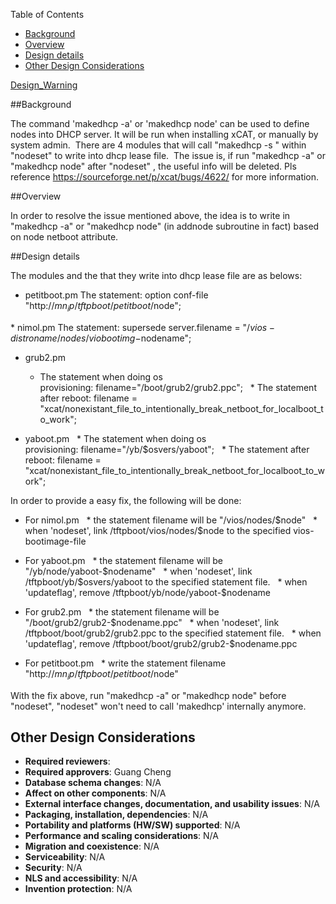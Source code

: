 <!-- START doctoc generated TOC please keep comment here to allow auto update -->
<!-- DON'T EDIT THIS SECTION, INSTEAD RE-RUN doctoc TO UPDATE -->
Table of Contents

- [Background](#background)
- [Overview](#overview)
- [Design details](#design-details)
- [Other Design Considerations](#other-design-considerations)

<!-- END doctoc generated TOC please keep comment here to allow auto update -->

[Design_Warning](Design_Warning)

##Background

The command 'makedhcp -a' or 'makedhcp node' can be used to define nodes into DHCP server. It will be run when installing xCAT, or manually by system admin. 
There are 4 modules that will call "makedhcp -s <statement>" within "nodeset" to write <statement> into dhcp lease file. 
The issue is, if run "makedhcp -a" or "makedhcp node" after "nodeset" , the useful <statement> info will be deleted. Pls reference https://sourceforge.net/p/xcat/bugs/4622/ for more information. 

##Overview

In order to resolve the issue mentioned above, the idea is to write <statement> in "makedhcp -a" or "makedhcp node" (in addnode subroutine in fact) based on node netboot attribute.

##Design details

The modules and the <statement> that they write into dhcp lease file are as belows:

* petitboot.pm
    The statement: option conf-file "http://$mn_ip/tftpboot/petitboot/$node";

* nimol.pm
    The statement: supersede server.filename = "/$vios-distroname/nodes/viobootimg-$nodename";

* grub2.pm
    * The statement when doing os provisioning: filename="/boot/grub2/grub2.ppc";
    * The statement after reboot: filename = "xcat/nonexistant_file_to_intentionally_break_netboot_for_localboot_to_work";

* yaboot.pm
    * The statement when doing os provisioning: filename="/yb/$osvers/yaboot";
    * The statement after reboot: filename = "xcat/nonexistant_file_to_intentionally_break_netboot_for_localboot_to_work";

In order to provide a easy fix, the following will be done:

* For nimol.pm
  * the statement filename will be "/vios/nodes/$node"
  * when 'nodeset', link /tftpboot/vios/nodes/$node to the specified vios-bootimage-file

* For yaboot.pm
  * the statement filename will be "/yb/node/yaboot-$nodename"
  * when 'nodeset', link /tftpboot/yb/$osvers/yaboot to the specified statement file.
  * when 'updateflag', remove /tftpboot/yb/node/yaboot-$nodename

* For grub2.pm
  * the statement filename will be "/boot/grub2/grub2-$nodename.ppc"
  * when 'nodeset', link /tftpboot/boot/grub2/grub2.ppc to the specified statement file.
  * when 'updateflag', remove /tftpboot/boot/grub2/grub2-$nodename.ppc

* For petitboot.pm
  * write the statement filename "http://$mn_ip/tftpboot/petitboot/$node"

With the fix above, run "makedhcp -a" or "makedhcp node" before "nodeset", "nodeset" won't need to call 'makedhcp' internally anymore.

## Other Design Considerations

  * **Required reviewers**: 
  * **Required approvers**: Guang Cheng 
  * **Database schema changes**: N/A 
  * **Affect on other components**: N/A 
  * **External interface changes, documentation, and usability issues**: N/A 
  * **Packaging, installation, dependencies**: N/A 
  * **Portability and platforms (HW/SW) supported**: N/A 
  * **Performance and scaling considerations**: N/A 
  * **Migration and coexistence**: N/A 
  * **Serviceability**: N/A 
  * **Security**: N/A 
  * **NLS and accessibility**: N/A 
  * **Invention protection**: N/A 